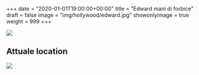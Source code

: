 +++
date = "2020-01-01T19:00:00+00:00"
title = "Edward mani di forbice"
draft = false
image = "img/hollywood/edward.jpg"
showonlyimage = true
weight = 999
+++
<!--more-->

![](/img/hollywood/edward.jpg)
## Attuale location
![](/img/hollywood/edward1.jpg)
